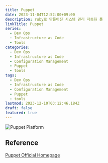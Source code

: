 ```yaml
---
title: Puppet
date: 2023-11-04T12:52:00+09:00
description: ruby로 만들어진 시스템 관리 자동화 툴
linkTitle: Puppet
series:
  - Dev Ops
  - Infrastructure as Code
  - Tools
categories:
  - Dev Ops
  - Infrastructure as Code
  - Configuration Management
  - Puppet
  - tools
tags:
  - Dev Ops
  - Infrastructure as Code
  - Configuration Management
  - Puppet
  - tools
lastmod: 2023-12-10T03:12:46.184Z
draft: false
featured: true
---
```


![Puppet Platform](media/images/puppet_platform.webp "https://www.puppet.com/docs/puppet/8/platform_components")

## Reference

[Puppet Official Homepage](https://www.puppet.com/)
